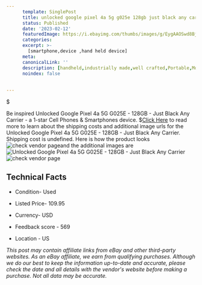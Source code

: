 ```yaml
---
      template: SinglePost
      title: unlocked google pixel 4a 5g g025e 128gb just black any carrier
      status: Published
      date: '2023-02-12'
      featuredImage: https://i.ebayimg.com/thumbs/images/g/EygAAOSwd8Bj6F5A/s-l225.jpg
      categories: 
      excerpt: >-
        [smartphone,device ,hand held device]
      meta:
      canonicalLink: ''
      description: [handheld,industrially made,well crafted,Portable,Mobile,Compact,Convenient,Lightweight,Maneuverable,Man-portable,Miniature,Carriable,Hand-held,Light,Holdable,Transportable,Mobile device,Pocket-sized,On-the-go,Wireless,Cordless,Compact size,Convenient size, smartphone,device ,hand held device]
      noindex: false
      
        
---
```

$

Be inspired Unlocked Google Pixel 4a 5G G025E - 128GB - Just Black Any Carrier - a 1-star Cell Phones & Smartphones device.
$[Click Here](https://www.ebay.com/itm/144941374670?hash=item21bf2ddcce%3Ag%3AEygAAOSwd8Bj6F5A&mkevt=1&mkcid=1&mkrid=711-53200-19255-0&campid=%253CePNCampaignId%253E&customid=%253CreferenceId%253E&toolid=10049) to read more to learn about the shipping costs and additional image urls for the Unlocked Google Pixel 4a 5G G025E - 128GB - Just Black Any Carrier. Shipping cost is undefined. Here is how the product looks ![check vendor page](https://i.ebayimg.com/thumbs/images/g/EygAAOSwd8Bj6F5A/s-l225.jpg)and the additional images are![Unlocked Google Pixel 4a 5G G025E - 128GB - Just Black Any Carrier](https://i.ebayimg.com/images/g/EygAAOSwd8Bj6F5A/s-l1600.jpg)![check vendor page](https://origin-galleryplus.ebayimg.com/ws/web/144941374670_2_0_1/225x225.jpg,https://origin-galleryplus.ebayimg.com/ws/web/144941374670_3_0_1/225x225.jpg,https://origin-galleryplus.ebayimg.com/ws/web/144941374670_4_0_1/225x225.jpg,https://origin-galleryplus.ebayimg.com/ws/web/144941374670_5_0_1/225x225.jpg,https://origin-galleryplus.ebayimg.com/ws/web/144941374670_6_0_1/225x225.jpg,https://origin-galleryplus.ebayimg.com/ws/web/144941374670_7_0_1/225x225.jpg)



 ## Technical Facts 



     
      

 - Condition- Used 


      

 - Listed Price- 109.95 


      

 - Currency- USD 


      

 - Feedback score - 569 


      

 - Location - US 


      
      

 *_This post may contain affiliate links from eBay and other third-party websites. As an eBay affiliate, we earn from qualifying purchases. Although we do our best to keep the information up-to-date and accurate, please check the date and all details with the vendor's website before making a purchase. Not all data may be accurate._*






